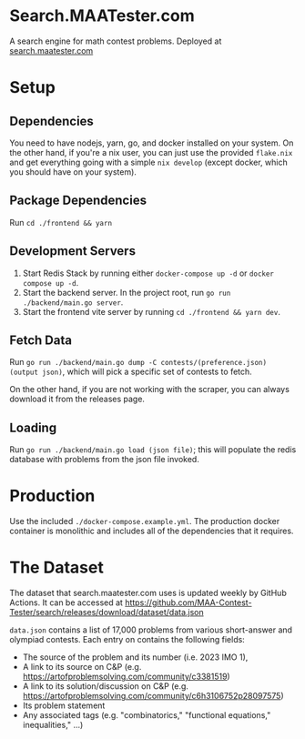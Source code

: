 # Search.MAATester.com

A search engine for math contest problems. Deployed at
[search.maatester.com](https://search.maatester.com)

# Setup

## Dependencies

You need to have nodejs, yarn, go, and docker installed on your system. On the
other hand, if you're a nix user, you can just use the provided `flake.nix` and
get everything going with a simple `nix develop` (except docker, which you
should have on your system).

## Package Dependencies

Run `cd ./frontend && yarn`

## Development Servers

1. Start Redis Stack by running either `docker-compose up -d` or `docker compose up -d`.
2. Start the backend server. In the project root, run `go run ./backend/main.go server`.
3. Start the frontend vite server by running `cd ./frontend && yarn dev`.

## Fetch Data

Run `go run ./backend/main.go dump -C contests/(preference.json)
(output json)`, which will pick a specific set of contests to fetch.

On the other hand, if you are not working with the scraper, you can always
download it from the releases page.

## Loading

Run `go run ./backend/main.go load (json file)`; this
will populate the redis database with problems from the json file invoked.

# Production

Use the included `./docker-compose.example.yml`. The production docker container
is monolithic and includes all of the dependencies that it requires.

# The Dataset

The dataset that search.maatester.com uses is updated weekly by GitHub
Actions. It can be accessed at
https://github.com/MAA-Contest-Tester/search/releases/download/dataset/data.json

`data.json` contains a list of 17,000 problems from various short-answer and
olympiad contests. Each entry on contains the following fields:

- The source of the problem and its number (i.e. 2023 IMO 1),
- A link to its source on C&P (e.g.
  https://artofproblemsolving.com/community/c3381519)
- A link to its solution/discussion on C&P (e.g.
  https://artofproblemsolving.com/community/c6h3106752p28097575)
- Its problem statement
- Any associated tags (e.g. "combinatorics," "functional equations,"
  inequalities," ...)
